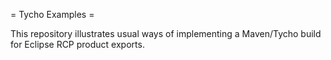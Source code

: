 = Tycho Examples =

This repository illustrates usual ways of implementing a Maven/Tycho
build for Eclipse RCP product exports.


